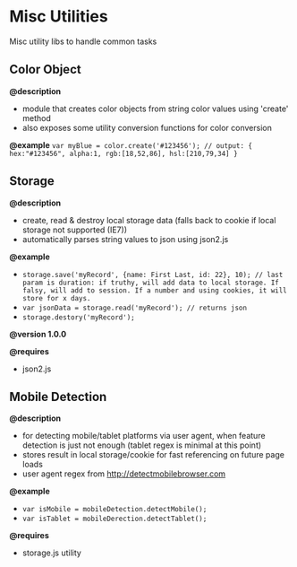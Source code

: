 Misc Utilities
==============

Misc utility libs to handle common tasks


Color Object
------------
**@description**
- module that creates color objects from string color values using 'create' method  
- also exposes some utility conversion functions for color conversion

**@example** `var myBlue = color.create('#123456'); // output: { hex:"#123456", alpha:1, rgb:[18,52,86], hsl:[210,79,34] }`  


Storage
-------
**@description**
- create, read & destroy local storage data (falls back to cookie if local storage not supported (IE7))
- automatically parses string values to json using json2.js

**@example**
- `storage.save('myRecord', {name: First Last, id: 22}, 10); // last param is duration: if truthy, will add data to local storage. If falsy, will add to session. If a number and using cookies, it will store for x days.`
- `var jsonData = storage.read('myRecord'); // returns json`
- `storage.destory('myRecord');`

**@version 1.0.0**

**@requires**
- json2.js


Mobile Detection
----------------
**@description**
- for detecting mobile/tablet platforms via user agent, when feature detection is just not enough (tablet regex is minimal at this point)
- stores result in local storage/cookie for fast referencing on future page loads
- user agent regex from http://detectmobilebrowser.com
 
**@example**
- `var isMobile = mobileDetection.detectMobile();`
- `var isTablet = mobileDerection.detectTablet();`

**@requires**
- storage.js utility  
